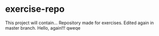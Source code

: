 # exercise-repo
This project will contain...
Repository made for exercises.
Edited again in master branch.
Hello, again!!!
qweqe